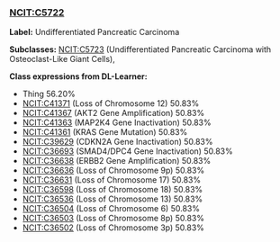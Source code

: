 
### [NCIT:C5722](http://purl.obolibrary.org/obo/NCIT_C5722)
**Label:** Undifferentiated Pancreatic Carcinoma

**Subclasses:** [NCIT:C5723](http://purl.obolibrary.org/obo/NCIT_C5723) (Undifferentiated Pancreatic Carcinoma with Osteoclast-Like Giant Cells), 

**Class expressions from DL-Learner:**

- Thing 56.20%
- [NCIT:C41371](http://purl.obolibrary.org/obo/NCIT_C41371) (Loss of Chromosome 12) 50.83%
- [NCIT:C41367](http://purl.obolibrary.org/obo/NCIT_C41367) (AKT2 Gene Amplification) 50.83%
- [NCIT:C41363](http://purl.obolibrary.org/obo/NCIT_C41363) (MAP2K4 Gene Inactivation) 50.83%
- [NCIT:C41361](http://purl.obolibrary.org/obo/NCIT_C41361) (KRAS Gene Mutation) 50.83%
- [NCIT:C39629](http://purl.obolibrary.org/obo/NCIT_C39629) (CDKN2A Gene Inactivation) 50.83%
- [NCIT:C36693](http://purl.obolibrary.org/obo/NCIT_C36693) (SMAD4/DPC4 Gene Inactivation) 50.83%
- [NCIT:C36638](http://purl.obolibrary.org/obo/NCIT_C36638) (ERBB2 Gene Amplification) 50.83%
- [NCIT:C36636](http://purl.obolibrary.org/obo/NCIT_C36636) (Loss of Chromosome 9p) 50.83%
- [NCIT:C36631](http://purl.obolibrary.org/obo/NCIT_C36631) (Loss of Chromosome 17) 50.83%
- [NCIT:C36598](http://purl.obolibrary.org/obo/NCIT_C36598) (Loss of Chromosome 18) 50.83%
- [NCIT:C36536](http://purl.obolibrary.org/obo/NCIT_C36536) (Loss of Chromosome 13) 50.83%
- [NCIT:C36504](http://purl.obolibrary.org/obo/NCIT_C36504) (Loss of Chromosome 6) 50.83%
- [NCIT:C36503](http://purl.obolibrary.org/obo/NCIT_C36503) (Loss of Chromosome 8p) 50.83%
- [NCIT:C36502](http://purl.obolibrary.org/obo/NCIT_C36502) (Loss of Chromosome 3p) 50.83%


